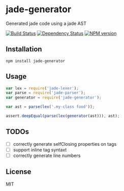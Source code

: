 # jade-generator

Generated jade code using a jade AST

[![Build Status](https://img.shields.io/travis/yangsu/jade-generator/master.svg)](https://travis-ci.org/yangsu/jade-generator)
[![Dependency Status](https://img.shields.io/gemnasium/yangsu/jade-generator.svg)](https://gemnasium.com/yangsu/jade-generator)
[![NPM version](https://img.shields.io/npm/v/jade-generator.svg)](https://www.npmjs.org/package/jade-generator)

## Installation

    npm install jade-generator

## Usage

```js
var lex = require('jade-lexer');
var parse = require('jade-parser');
var generator = require('jade-generator');

var ast = parse(lex('.my-class food'));

assert.deepEqual(parse(lex(generator(ast))), ast);
```

## TODOs

- [ ] correctly generate selfClosing properties on tags
- [ ] support inline tag syntaxt
- [ ] correctly generate line numbers

## License

  MIT
